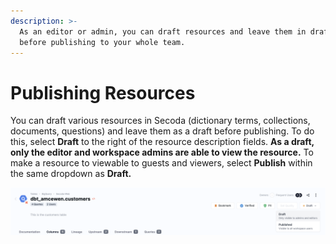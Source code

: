 ```yaml
---
description: >-
  As an editor or admin, you can draft resources and leave them in draft mode
  before publishing to your whole team.
---
```


# Publishing Resources

You can draft various resources in Secoda (dictionary terms, collections, documents, questions) and leave them as a draft before publishing. To do this, select **Draft** to the right of the resource description fields. **As a draft, only the editor and workspace admins are able to view the resource.** To make a resource to viewable to guests and viewers, select **Publish** within the same dropdown as **Draft.**&#x20;

![](<../../.gitbook/assets/Screen Shot 2022-04-10 at 11.43.26 AM.png>)
